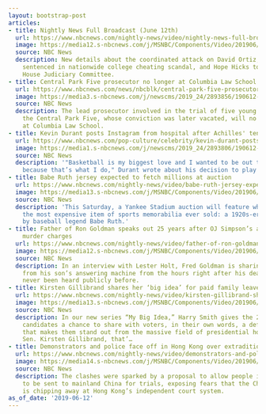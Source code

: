 ```yaml
---
layout: bootstrap-post
articles:
- title: Nightly News Full Broadcast (June 12th)
  url: https://www.nbcnews.com/nightly-news/video/nightly-news-full-broadcast-june-12th-61805637868
  image: https://media12.s-nbcnews.com/j/MSNBC/Components/Video/201906/NY-NN-XXXXXXXX_CLN_18_30_19_00_Nightly_News_with_Lester_Holt_AS_frame_6903.nbcnews-fp-1200-630.jpg
  source: NBC News
  description: New details about the coordinated attack on David Ortiz, first defendant
    sentenced in nationwide college cheating scandal, and Hope Hicks to testify before
    House Judiciary Committee.
- title: Central Park Five prosecutor no longer at Columbia Law School
  url: https://www.nbcnews.com/news/nbcblk/central-park-five-prosecutor-no-longer-columbia-law-after-student-n1017011
  image: https://media3.s-nbcnews.com/j/newscms/2019_24/2893856/190612-elizabeth-lederer-1990-ac-649p_44568e8e5216def558bdb01d16c31106.nbcnews-fp-1200-630.jpg
  source: NBC News
  description: The lead prosecutor involved in the trial of five young men known as
    the Central Park Five, whose conviction was later vacated, will no longer teach
    at Columbia Law School.
- title: Kevin Durant posts Instagram from hospital after Achilles' tendon surgery
  url: https://www.nbcnews.com/pop-culture/celebrity/kevin-durant-posts-instagram-hospital-after-achilles-tendon-surgery-n1016996
  image: https://media1.s-nbcnews.com/j/newscms/2019_24/2893806/190612-kevin-durant-ew-600p_892634715f3d1c3f5bad1f0b32c995a2.nbcnews-fp-1200-630.jpg
  source: NBC News
  description: '"Basketball is my biggest love and I wanted to be out there that night
    because that’s what I do," Durant wrote about his decision to play in Game 5.'
- title: Babe Ruth jersey expected to fetch millions at auction
  url: https://www.nbcnews.com/nightly-news/video/babe-ruth-jersey-expected-to-fetch-millions-at-auction-61803077815
  image: https://media13.s-nbcnews.com/j/MSNBC/Components/Video/201906/nn_kti_babe_ruth_jersey_auction_190612_1920x1080.nbcnews-fp-1200-630.jpg
  source: NBC News
  description: 'This Saturday, a Yankee Stadium auction will feature what could be
    the most expensive item of sports memorabilia ever sold: a 1920s-era jersey worn
    by baseball legend Babe Ruth.'
- title: Father of Ron Goldman speaks out 25 years after OJ Simpson’s acquittal on
    murder charges
  url: https://www.nbcnews.com/nightly-news/video/father-of-ron-goldman-speaks-out-25-years-after-oj-simpson-s-acquittal-on-murder-charges-61803077730
  image: https://media12.s-nbcnews.com/j/MSNBC/Components/Video/201906/nn_lho_goldman_simpson_murders_190612_1920x1080.nbcnews-fp-1200-630.jpg
  source: NBC News
  description: In an interview with Lester Holt, Fred Goldman is sharing messages
    from his son’s answering machine from the hours right after his death that have
    never been heard publicly before.
- title: Kirsten Gillibrand shares her ‘big idea’ for paid family leave
  url: https://www.nbcnews.com/nightly-news/video/kirsten-gillibrand-shares-her-big-idea-for-paid-family-leave-61803589741
  image: https://media13.s-nbcnews.com/j/MSNBC/Components/Video/201906/nn_hsm_mbi_gillibrand_paid_family_leave_190612_1920x1080.nbcnews-fp-1200-630.jpg
  source: NBC News
  description: In our new series “My Big Idea,” Harry Smith gives the 2020 Democratic
    candidates a chance to share with voters, in their own words, a defining issue
    that makes them stand out from the massive field of presidential hopefuls. For
    Sen. Kirsten Gillibrand, that’…
- title: Demonstrators and police face off in Hong Kong over extradition bill
  url: https://www.nbcnews.com/nightly-news/video/demonstrators-and-police-face-off-in-hong-kong-over-extradition-bill-61803589724
  image: https://media14.s-nbcnews.com/j/MSNBC/Components/Video/201906/nn_jma_hong_kong_protest_190612_1920x1080.nbcnews-fp-1200-630.jpg
  source: NBC News
  description: The clashes were sparked by a proposal to allow people in Hong Kong
    to be sent to mainland China for trials, exposing fears that the Chinese government
    is chipping away at Hong Kong’s independent court system.
as_of_date: '2019-06-12'
---
```


